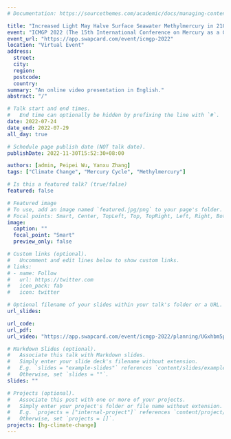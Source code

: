 ```yaml
---
# Documentation: https://sourcethemes.com/academic/docs/managing-content/

title: "Increased Light May Halve Surface Seawater Methylmercury in 2100"
event: "ICMGP 2022 (The 15th International Conference on Mercury as a Global Pollutant)"
event_url: "https://app.swapcard.com/event/icmgp-2022"
location: "Virtual Event"
address:
  street:
  city: 
  region: 
  postcode:
  country: 
summary: "An online video presentation in English."
abstract: "/"

# Talk start and end times.
#   End time can optionally be hidden by prefixing the line with `#`.
date: 2022-07-24
date_end: 2022-07-29
all_day: true

# Schedule page publish date (NOT talk date).
publishDate: 2022-11-30T15:52:30+08:00

authors: [admin, Peipei Wu, Yanxu Zhang]
tags: ["Climate Change", "Mercury Cycle", "Methylmercury"]

# Is this a featured talk? (true/false)
featured: false

# Featured image
# To use, add an image named `featured.jpg/png` to your page's folder. 
# Focal points: Smart, Center, TopLeft, Top, TopRight, Left, Right, BottomLeft, Bottom, BottomRight.
image:
  caption: ""
  focal_point: "Smart"
  preview_only: false

# Custom links (optional).
#   Uncomment and edit lines below to show custom links.
# links:
# - name: Follow
#   url: https://twitter.com
#   icon_pack: fab
#   icon: twitter

# Optional filename of your slides within your talk's folder or a URL.
url_slides:

url_code:
url_pdf:
url_video: "https://app.swapcard.com/event/icmgp-2022/planning/UGxhbm5pbmdfOTUxNjE3"

# Markdown Slides (optional).
#   Associate this talk with Markdown slides.
#   Simply enter your slide deck's filename without extension.
#   E.g. `slides = "example-slides"` references `content/slides/example-slides.md`.
#   Otherwise, set `slides = ""`.
slides: ""

# Projects (optional).
#   Associate this post with one or more of your projects.
#   Simply enter your project's folder or file name without extension.
#   E.g. `projects = ["internal-project"]` references `content/project/deep-learning/index.md`.
#   Otherwise, set `projects = []`.
projects: [hg-climate-change]
---
```

